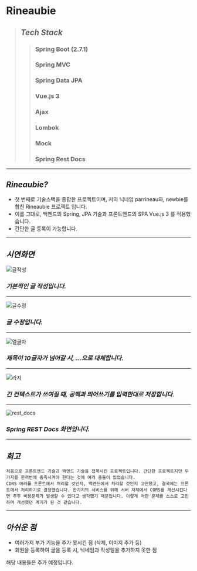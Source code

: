 # Rineaubie
>## _Tech Stack_
>>### Spring Boot (2.7.1)
>>### Spring MVC
>>### Spring Data JPA
>>### Vue.js 3
>>### Ajax
>>### Lombok
>>### Mock
>>### Spring Rest Docs


---
## _Rineaubie?_
- 첫 번째로 기술스택을 종합한 프로젝트이며, 저의 닉네임 parrineau와, newbie를 합친 Rineaubie 프로젝트 입니다.
- 이름 그대로, 백엔드의 Spring, JPA 기술과 프론트엔드의 SPA Vue.js 3 를 적용했습니다.
- 간단한 글 등록이 가능합니다.
---
## _시연화면_
![글작성](https://user-images.githubusercontent.com/72784474/185152126-f7876d92-6629-42a8-a592-e4530a5c2ab7.gif)


### _기본적인 글 작성입니다._
---

![글수정](https://user-images.githubusercontent.com/72784474/185152245-d3621d86-1ba5-47b8-bd12-c34d2679bcc7.gif)


### _글 수정입니다._
---

![열글자](https://user-images.githubusercontent.com/72784474/185152372-b6fa62ca-61a8-4930-8350-e7939645f802.gif)

### _제목이 10글자가 넘어갈 시, ...으로 대체합니다._
---

![라지](https://user-images.githubusercontent.com/72784474/185152517-a46368a5-d555-4fbc-b895-b36d271c68d6.gif)

### _긴 컨텍스트가 쓰여질 떄, 공백과 띄어쓰기를 입력한대로 저장합니다._
---


![rest_docs](https://user-images.githubusercontent.com/72784474/185152606-87e664b7-17e8-4fdb-8503-5a61e6ffa980.gif)

### _Spring REST Docs 화면입니다._


---

## _회고_
```
처음으로 프론트엔드 기술과 백엔드 기술을 접목시킨 프로젝트입니다. 간단한 프로젝트지만 두가지를 한꺼번에 충족시켜야 한다는 것에 여러 충돌이 있었습니다.
CORS 에러를 프론트에서 처리할 것인지, 백엔드에서 처리할 것인지 고민했고, 결국에는 프론트에서 처리하기로 결정했습니다. 한가지의 서비스를 위해 서버 자체에서 CORS를 개선시킨다면 추후 비용문제가 발생할 수 있다고 생각했기 때문입니다. 이렇게 처한 문제를 스스로 고민하며 개선했던 계기가 된 것 같습니다.
```
---

## _아쉬운 점_
- 여러가지 부가 기능을 추가 못시킨 점 (삭제, 이미지 추가 등)
- 회원을 등록하여 글을 등록 시, 닉네임과 작성일을 추가하지 못한 점

해당 내용들은 추가 예정입니다.






